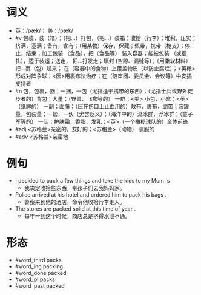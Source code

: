 # 词义
- 英：/pæk/； 美：/pæk/
- #v 包装，装（箱）；（把…）打包，（把…）装箱；收拾（行李）；堆积，压实；挤满，塞满；备有，含有；（用某物）保存，保藏；佩带，携带（枪支）；停止，结束；加工包装 （食品），把（食品等） 装入容器；能被包装 （或捆扎），适于装运；送走， 把…打发走；填封 (空隙、漏缝等)；（用柔软材料）把…裹（包）起来； 在（容器中的食物）上覆盖物质（以防止腐烂）；<英橄> 形成对阵争球；<医>用裹布法治疗；在（陪审团、委员会、会议等）中安插支持者
- #n 包，包裹，捆；一捆，一包（尤指适于携带的东西）；（尤指士兵或野外徒步者的）背包；大量；（野兽、飞禽等的） 一群；<美> 小包，小盒；<英> （纸牌的） 一副；面膜；（压在伤口上止血用的）敷布，裹布，绷带；装罐量，包装量；一帮，一伙（尤含贬义）；（海洋中的）流冰群，浮冰群；（童子军等的） 一队；护肤霜，香脂，发乳；<英>（一个橄榄球队的）全体前锋
- #adj <苏格兰>亲密的，友好的；<苏格兰>（动物） 驯服的
- #adv <苏格兰>亲密地
# 例句
- I decided to pack a few things and take the kids to my Mum 's
	- 我决定收拾些东西，带孩子们去我妈妈家。
- Police arrived at his hotel and ordered him to pack his bags .
	- 警察来到他的酒店，命令他收拾行李走人。
- The stores are packed solid at this time of year .
	- 每年一到这个时候，商店总是挤得水泄不通。
# 形态
- #word_third packs
- #word_ing packing
- #word_done packed
- #word_pl packs
- #word_past packed
